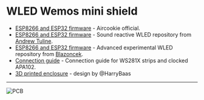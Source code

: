 # WLED Wemos mini shield

- [ESP8266 and ESP32 firmware](https://github.com/srg74/WLED-wemos-shield/tree/master/resources/Firmware/WLED_wemos_shield) -  Aircookie official.
- [ESP8266 and ESP32 firmware](https://github.com/srg74/WLED-wemos-shield/tree/master/resources/Firmware/Sound_reactive) - Sound reactive WLED repository from [Andrew Tuline](https://github.com/atuline/WLED).
- [ESP8266 and ESP32 firmware](https://github.com/srg74/WLED-wemos-shield/tree/master/resources/experimental) - Advanced experimental WLED repository from [Blazoncek](https://github.com/blazoncek/WLED).
- [Connection guide](https://github.com/srg74/WLED-wemos-shield/blob/master/resources/mini_shield/mini_connection_guide_v1.2.pdf) - Connection guide for WS281X strips and clocked APA102.
- [3D printed enclosure](https://www.thingiverse.com/thing:4965917) - design by @HarryBaas

***
![PCB](https://github.com/srg74/WLED-wemos-shield/blob/master/resources/Images/Mini_shield_v1.2.jpg)
